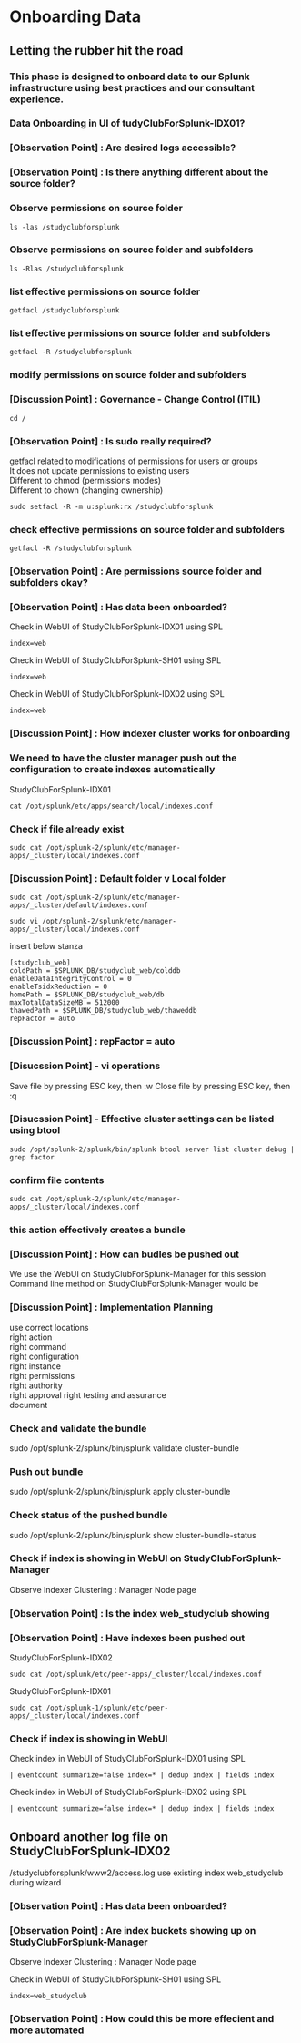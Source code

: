 # Onboarding Data
## Letting the rubber hit the road


### This phase is designed to onboard data to our Splunk infrastructure using best practices and our consultant experience.

### Data Onboarding in UI of tudyClubForSplunk-IDX01?
### [Observation Point] : Are desired logs accessible?

### [Observation Point] : Is there anything different about the source folder?

### Observe permissions on source folder
```
ls -las /studyclubforsplunk
```

### Observe permissions on source folder and subfolders
```
ls -Rlas /studyclubforsplunk
```

### list effective permissions on source folder
```
getfacl /studyclubforsplunk
```

### list effective permissions on source folder and subfolders
```
getfacl -R /studyclubforsplunk
```

### modify permissions on source folder and subfolders
### [Discussion Point] : Governance - Change Control (ITIL)
```
cd /
```
### [Observation Point] : Is sudo really required?
getfacl related to modifications of permissions for users or groups  
It does not update permissions to existing users  
Different to chmod (permissions modes)  
Different to chown (changing ownership)  
```
sudo setfacl -R -m u:splunk:rx /studyclubforsplunk
```

### check effective permissions on source folder and subfolders
```
getfacl -R /studyclubforsplunk
```
### [Observation Point] : Are permissions source folder and subfolders okay?
### [Observation Point] : Has data been onboarded?
Check in WebUI of StudyClubForSplunk-IDX01 using SPL  
```
index=web
```
Check in WebUI of StudyClubForSplunk-SH01 using SPL  
```
index=web
```
Check in WebUI of StudyClubForSplunk-IDX02 using SPL  
```
index=web
```

### [Discussion Point] : How indexer cluster works for onboarding


### We need to have the cluster manager push out the configuration to create indexes automatically 
StudyClubForSplunk-IDX01  
```
cat /opt/splunk/etc/apps/search/local/indexes.conf
```


### Check if file already exist
```
sudo cat /opt/splunk-2/splunk/etc/manager-apps/_cluster/local/indexes.conf
```

### [Discussion Point] : Default folder v Local folder

```
sudo cat /opt/splunk-2/splunk/etc/manager-apps/_cluster/default/indexes.conf
```
```
sudo vi /opt/splunk-2/splunk/etc/manager-apps/_cluster/local/indexes.conf
```
insert below stanza
```
[studyclub_web]
coldPath = $SPLUNK_DB/studyclub_web/colddb
enableDataIntegrityControl = 0
enableTsidxReduction = 0
homePath = $SPLUNK_DB/studyclub_web/db
maxTotalDataSizeMB = 512000
thawedPath = $SPLUNK_DB/studyclub_web/thaweddb
repFactor = auto
```
### [Discussion Point] : repFactor = auto 

### [Disucssion Point] - vi operations
Save file by pressing ESC key, then :w
Close file by pressing ESC key, then :q

### [Disucssion Point] - Effective cluster settings can be listed using btool
```
sudo /opt/splunk-2/splunk/bin/splunk btool server list cluster debug | grep factor
```

### confirm file contents
```
sudo cat /opt/splunk-2/splunk/etc/manager-apps/_cluster/local/indexes.conf
```
 ### this action effectively creates a bundle

 ### [Discussion Point] : How can budles be pushed out
We use the WebUI on StudyClubForSplunk-Manager for this session  
Command line method on StudyClubForSplunk-Manager  would be  
 ### [Discussion Point] : Implementation Planning 
 use correct locations  
 right action  
 right command  
 right configuration  
 right instance  
 right permissions  
 right authority  
 right approval
 right testing and assurance  
 document  
   
 ### Check and validate the bundle  
 
sudo /opt/splunk-2/splunk/bin/splunk validate cluster-bundle  

### Push out bundle  

sudo /opt/splunk-2/splunk/bin/splunk apply cluster-bundle  

### Check status of the pushed bundle  

sudo /opt/splunk-2/splunk/bin/splunk show cluster-bundle-status  


### Check if index is showing in WebUI on StudyClubForSplunk-Manager
Observe Indexer Clustering : Manager Node page

### [Observation Point] : Is the index web_studyclub showing

### [Observation Point] : Have indexes been pushed out
StudyClubForSplunk-IDX02
```
sudo cat /opt/splunk/etc/peer-apps/_cluster/local/indexes.conf
```
StudyClubForSplunk-IDX01
```
sudo cat /opt/splunk-1/splunk/etc/peer-apps/_cluster/local/indexes.conf
```

### Check if index is showing in WebUI
Check index in WebUI of StudyClubForSplunk-IDX01 using SPL  
```
| eventcount summarize=false index=* | dedup index | fields index
```
Check index in WebUI of StudyClubForSplunk-IDX02 using SPL  
``` 
| eventcount summarize=false index=* | dedup index | fields index 
```

## Onboard another log file on StudyClubForSplunk-IDX02
/studyclubforsplunk/www2/access.log
use existing index web_studyclub during wizard

### [Observation Point] : Has data been onboarded?

### [Observation Point] : Are index buckets showing up on StudyClubForSplunk-Manager
Observe Indexer Clustering : Manager Node page


Check in WebUI of StudyClubForSplunk-SH01 using SPL  
```
index=web_studyclub
```

### [Observation Point] : How could this be more effecient and more automated